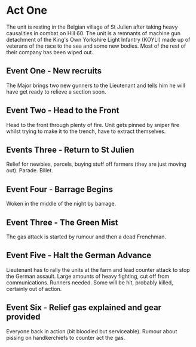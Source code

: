 # Act One

The unit is resting in the Belgian village of St Julien after taking heavy causalities in combat on Hill 60. The unit is a remnants of machine gun detachment of the King's Own Yorkshire Light Infantry (KOYLI) made up of veterans of the race to the sea and some new bodies. Most of the rest of their company has been wiped out. 

## Event One - New recruits

The Major brings two new gunners to the Lieutenant and tells him he will have get ready to relieve a section soon. 

## Event Two - Head to the Front

Head to the front through plenty of fire. Unit gets pinned by sniper fire whilst trying to make it to the trench, have to extract themselves. 

## Events Three - Return to St Julien

Relief for newbies, parcels, buying stuff off farmers (they are just moving out). Parade. Billet.

## Event Four - Barrage Begins

Woken in the middle of the night by barrage. 

## Event Three - The Green Mist

The gas attack is started by rumour and then a dead Frenchman.

## Event Five - Halt the German Advance

Lieutenant has to rally the units at the farm and lead counter attack to stop the German assault. Large amounts of heavy fighting, cut off from communications. Runners needed. Some will be hit, probably killed, certainly out of action. 

## Event Six - Relief gas explained and gear provided

Everyone back in action (bit bloodied but serviceable). Rumour about pissing on handkerchiefs to counter act the gas. 